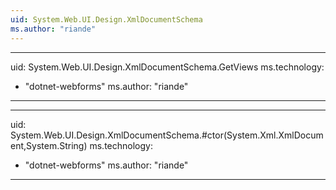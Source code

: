 ```yaml
---
uid: System.Web.UI.Design.XmlDocumentSchema
ms.author: "riande"
---
```


---
uid: System.Web.UI.Design.XmlDocumentSchema.GetViews
ms.technology: 
  - "dotnet-webforms"
ms.author: "riande"
---

---
uid: System.Web.UI.Design.XmlDocumentSchema.#ctor(System.Xml.XmlDocument,System.String)
ms.technology: 
  - "dotnet-webforms"
ms.author: "riande"
---
